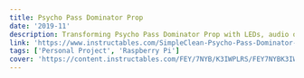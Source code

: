 ```yaml
---
title: Psycho Pass Dominator Prop
date: '2019-11'
description: Transforming Psycho Pass Dominator Prop with LEDs, audio output (through a bluetooth speaker), & a Camera
link: 'https://www.instructables.com/SimpleClean-Psycho-Pass-Dominator-Prop/'
tags: ['Personal Project', 'Raspberry Pi']
cover: 'https://content.instructables.com/FEY/7NYB/K3IWPLRS/FEY7NYBK3IWPLRS.jpg?md=f2f63564d6021fc15fb78259595acfe4'
---
```



